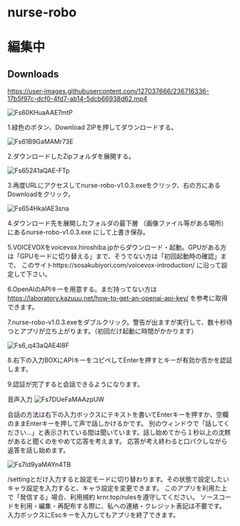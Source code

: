 # nurse-robo

# 編集中

## Downloads
https://user-images.githubusercontent.com/127037666/236716336-17b5f97c-dcf0-4fd7-ab14-5dcb66938d62.mp4

![Fs60KHuaAAE7mtP](https://user-images.githubusercontent.com/127037666/236717163-23b2fd4c-0ac2-47d8-be41-55f2be2d7bc5.png)

1.緑色のボタン、Download ZIPを押してダウンロードする。

![Fs61B9GaMAMr73E](https://user-images.githubusercontent.com/127037666/236717220-2fcdcfa8-d95c-4248-aba1-72704dc5827e.png)

2.ダウンロードしたZipフォルダを展開する。

![Fs65241aQAE-FTp](https://user-images.githubusercontent.com/127037666/236718257-b310d404-3e63-4fc4-bb52-2620e1f59674.png)

3.再度URLにアクセスしてnurse-robo-v1.0.3.exeをクリック、右の方にあるDownloadをクリック。

![Fs654HkaIAE3sna](https://user-images.githubusercontent.com/127037666/236718356-e58cba07-6744-4905-bf3d-66036992cd4e.jpg)

4.ダウンロード先を展開したフォルダの最下層
（画像ファイル等がある場所）にあるnurse-robo-v1.0.3.exe
にして上書き保存。

5.VOICEVOXをvoicevox.hiroshiba.jpからダウンロード・起動。GPUがある方は「GPUモードに切り替える」まで、そうでない方は「初回起動時の確認」まで、
このサイトhttps://sosakubiyori.com/voicevox-introduction/
に沿って設定して下さい。

6.OpenAIのAPIキーを用意する。まだ持ってない方は
https://laboratory.kazuuu.net/how-to-get-an-openai-api-key/
を参考に取得できます。

7.nurse-robo-v1.0.3.exeをダブルクリック。警告が出ますが実行して、数十秒待つとアプリが立ち上がります。（初回だけ起動に時間がかかります）

![Fs6_q43aQAE4I8F](https://user-images.githubusercontent.com/127037666/236718488-7b00bb12-765b-41af-b72e-aaa4cb103a07.jpg)

8.右下の入力BOXにAPIキーをコピペしてEnterを押すとキーが有効か否かを認証します。

9.認証が完了すると会話できるようになります。

音声入力
![Fs7DUeFaMAAzpUW](https://user-images.githubusercontent.com/127037666/236718700-0ad4d45c-c28d-4ff5-8405-aa491a2f4b0b.jpg)

会話の方法は右下の入力ボックスにテキストを書いてEnterキーを押すか、空欄のままEnterキーを押して声で話しかけるかです。
別のウィンドウで「話してください...」と表示されている間は聞いています。話し始めてから１秒以上の沈黙があると聞くのをやめて応答を考えます。
応答が考え終わると口パクしながら返答を話し始めます。

![Fs7Id9yaMAYn4TB](https://user-images.githubusercontent.com/127037666/236718746-ed861d8b-2453-4aec-82d1-eb09f20167ae.jpg)

/settingとだけ入力すると設定モードに切り替わります。その状態で設定したいキャラ設定を入力すると、キャラ設定を変更できます。
このアプリを利用た上で「発信する」場合、利用規約 krnr.top/rulesを遵守してください。
ソースコードを利用・編集・再配布する際に、私への連絡・クレジット表記は不要です。
入力ボックスにEscキーを入力してもアプリを終了できます。
